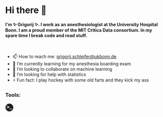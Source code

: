 # Hi there 👋

#### I'm ✨ Grigorij ✨. I work as an anesthesiologist at the University Hospital Bonn. I am a proud member of the MIT Critica Data consortium. In my spare time I break code and read stuff.

<br>

- 📫 How to reach me: grigorij.schleifer@ukbonn.de
- 🌱 I’m currently learning for my anesthesia boarding exam
- 👯 I’m looking to collaborate on machine learning
- 🤔 I’m looking for help with statistics
- ⚡ Fun fact: I play hockey with some old farts and they kick my ass

### Tools:

<img align="left" alt="Terminal" width="26px" src="https://raw.githubusercontent.com/github/explore/80688e429a7d4ef2fca1e82350fe8e3517d3494d/topics/terminal/terminal.png" />

